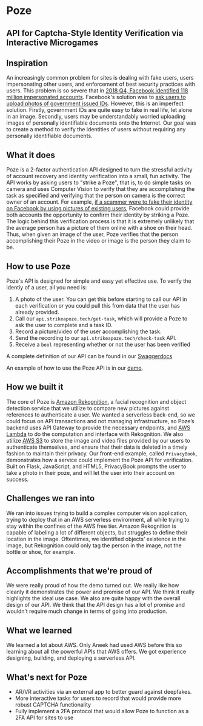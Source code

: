 # Poze

## API for Captcha-Style Identity Verification via Interactive Microgames

## Inspiration
An increasingly common problem for sites is dealing with fake users, users impersonating other users, and enforcement of best security practices with users. This problem is so severe that in [2018 Q4, Facebook identified 118 million impersonated accounts](https://www.nytimes.com/2019/01/30/technology/facebook-fake-accounts.html). Facebook's solution was to [ask users to upload photos of government issued IDs](https://kmph.com/news/local/facebook-is-asking-people-to-submit-their-ids-to-prove-their-accounts-are-real). However, this is an imperfect solution. Firstly, government IDs are quite easy to fake in real life, let alone in an image. Secondly, users may be understandably worried uploading images of personally identifiable documents onto the Internet. Our goal was to create a method to verify the identities of users without requiring any personally identifiable documents. 

## What it does
Poze is a 2-factor authentication API designed to turn the stressful activity of account recovery and identity verification into a small, fun activity. The API works by asking users to "strike a Poze", that is, to do simple tasks on camera and uses Computer Vision to verify that they are accomplishing the task as specified and verifying that the person on camera is the correct owner of an account. For example, [if a scammer were to fake their identity on Facebook by using pictures of existing users](https://www.nytimes.com/2019/07/28/technology/facebook-military-scam.html), Facebook could provide both accounts the opportunity to confirm their identity by striking a Poze. The logic behind this verification process is that it is extremely unlikely that the average person has a picture of them online with a shoe on their head. Thus, when given an image of the user, Poze verifies that the person accomplishing their Poze in the video or image is the person they claim to be.

## How to use Poze
Poze's API is designed for simple and easy yet effective use. To verify the identiy of a user, all you need is:

1. A photo of the user. You can get this before starting to call our API in each verification or you could pull this from data that the user has already provided.
2. Call our `api.strikeapoze.tech/get-task`, which will provide a Poze to ask the user to complete and a task ID.
3. Record a picture/video of the user accomplishing the task.
4. Send the recording to our `api.strikeapoze.tech/check-task` API.
5. Receive a `bool` representing whether or not the user has been verified

A complete definition of our API can be found in our [Swaggerdocs](http://eppi.ng/pennapps-xx/swagger/)

An example of how to use the Poze API is in our [demo](https://github.com/eppingere/pennapps-xx/tree/master/flask_demo_site3). 


## How we built it
The core of Poze is [Amazon Rekognition](https://aws.amazon.com/rekognition/), a facial recognition and object detection service that we utilize to compare new pictures against references to authenticate a user. We wanted a serverless back-end, so we could focus on API transactions and not managing infrastructure, so Poze’s backend uses API Gateway to provide the necessary endpoints, and [AWS Lambda](https://aws.amazon.com/lambda/) to do the computation and interface with Rekognition. We also utilize [AWS S3](https://aws.amazon.com/s3/) to store the image and video files provided by our users to authenticate themselves, and ensure that their data is deleted in a timely fashion to maintain their privacy.
Our front-end example, called `PrivacyBook`, demonstrates how a service could implement the Poze API for verification. Built on Flask, JavaScript, and HTML5, PrivacyBook prompts the user to take a photo in their poze, and will let the user into their account on success.

## Challenges we ran into
We ran into issues trying to build a complex computer vision application, trying to deploy that in an AWS serverless environment, all while trying to stay within the confines of the AWS free tier. 
Amazon Rekognition is capable of labeling a lot of different objects, but struggles to define their location in the image. Oftentimes, we identified objects’ existence in the image, but Rekognition could only tag the person in the image, not the bottle or shoe, for example.

## Accomplishments that we're proud of
We were really proud of how the demo turned out. We really like how cleanly it demonstrates the power and promise of our API. We think it really highlights the ideal use case.
We also are quite happy with the overall design of our API. We think that the API design has a lot of promise and wouldn’t require much change in terms of going into production. 

## What we learned
We learned a lot about AWS. Only Aneek had used AWS before this so learning about all the powerful APIs that AWS offers. We got experience designing, building, and deploying a serverless API.

## What's next for Poze
* AR/VR activities via an external app to better guard against deepfakes.
* More interactive tasks for users to record that would provide more robust CAPTCHA functionality
* Fully implement a 2FA protocol that would allow Poze to function as a 2FA API for sites to use
